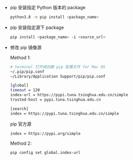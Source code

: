 - pip 安装指定 Python 版本的 package

  ```sh
  python3.8 -m pip install <package_name>
  ```

- pip 安装指定源下 package

  ```sh
  pip install <package_name> -i <source_url>
  ```

- 修改 pip 镜像源

  Method 1:

  ```sh
  # terminal 打开或创建 pip 配置文件 for Mac OS
  ~/.pip/pip.conf
  ~/Library/Application Support/pip/pip.conf
  ```

  ```sh
  [global]
  timeout = 120
  index-url = https://pypi.tuna.tsinghua.edu.cn/simple
  trusted-host = pypi.tuna.tsinghua.edu.cn
  
  [search]
  index = https://pypi.tuna.tsinghua.edu.cn/simple
  ```

  pip 官方源

  ```sh
  index = https://pypi.org/simple
  ```

  Method 2:

  ```sh
  pip config set global.index-url
  ```

  

